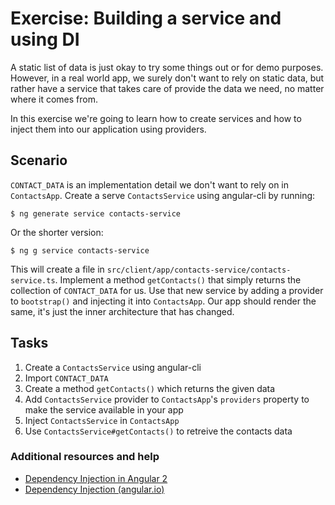 # Exercise: Building a service and using DI

A static list of data is just okay to try some things out or for demo purposes. However, in a real world app, we surely don't want to rely on static data, but rather have a service that takes care of provide the data we need, no matter where it comes from.

In this exercise we're going to learn how to create services and how to inject them into our application using providers.

## Scenario

`CONTACT_DATA` is an implementation detail we don't want to rely on in `ContactsApp`. Create a serve `ContactsService` using angular-cli by running:

```
$ ng generate service contacts-service
```
Or the shorter version:
```
$ ng g service contacts-service
```

This will create a file in `src/client/app/contacts-service/contacts-service.ts`. Implement a method `getContacts()` that simply returns the collection of `CONTACT_DATA` for us. Use that new service by adding a provider to `bootstrap()` and injecting it into `ContactsApp`.
Our app should render the same, it's just the inner architecture that has changed.


## Tasks

1. Create a `ContactsService` using angular-cli
2. Import `CONTACT_DATA`
3. Create a method `getContacts()` which returns the given data
4. Add `ContactsService` provider to `ContactsApp`'s `providers` property to make the service available in your app
5. Inject `ContactsService` in `ContactsApp`
6. Use `ContactsService#getContacts()` to retreive the contacts data

### Additional resources and help

- [Dependency Injection in Angular 2](http://blog.thoughtram.io/angular/2015/05/18/dependency-injection-in-angular-2.html)
- [Dependency Injection (angular.io)](https://angular.io/docs/ts/latest/guide/dependency-injection.html)
